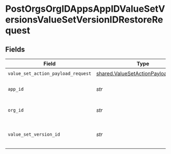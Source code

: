 # PostOrgsOrgIDAppsAppIDValueSetVersionsValueSetVersionIDRestoreRequest


## Fields

| Field                                                                                      | Type                                                                                       | Required                                                                                   | Description                                                                                |
| ------------------------------------------------------------------------------------------ | ------------------------------------------------------------------------------------------ | ------------------------------------------------------------------------------------------ | ------------------------------------------------------------------------------------------ |
| `value_set_action_payload_request`                                                         | [shared.ValueSetActionPayloadRequest](../../models/shared/valuesetactionpayloadrequest.md) | :heavy_check_mark:                                                                         | N/A                                                                                        |
| `app_id`                                                                                   | *str*                                                                                      | :heavy_check_mark:                                                                         | The Application ID.<br/><br/>                                                              |
| `org_id`                                                                                   | *str*                                                                                      | :heavy_check_mark:                                                                         | The Organization ID.<br/><br/>                                                             |
| `value_set_version_id`                                                                     | *str*                                                                                      | :heavy_check_mark:                                                                         | The ValueSetVersion ID.<br/><br/>                                                          |